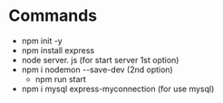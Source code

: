# Commands 
* npm init -y 
* npm install express
* node server. js (for start server 1st option)
* npm i nodemon --save-dev (2nd option)
    * npm run start
* npm i mysql express-myconnection (for use mysql)
 